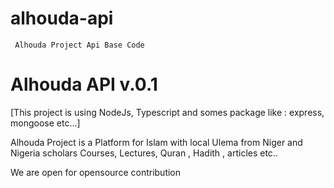 # alhouda-api
     Alhouda Project Api Base Code 

# Alhouda API v.0.1 
  [This project is using NodeJs, Typescript and somes package like : express, mongoose etc...]

 Alhouda Project is a Platform for Islam with local Ulema from Niger and Nigeria scholars Courses, Lectures, Quran , Hadith , articles etc.. 

 We are open for opensource contribution 
